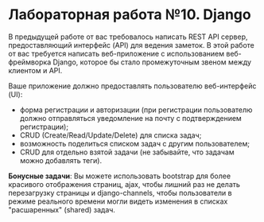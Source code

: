 # Лабораторная работа №10. Django

В предыдущей работе от вас требовалось написать REST API сервер, предоставляющий интерфейс (API) для ведения заметок. В этой работе от вас требуется написать веб-приложение с использованием веб-фреймворка Django, которое бы стало промежуточным звеном между клиентом и API.

Ваше приложение должно предоставлять пользователю веб-интерфейс (UI):
 - форма регистрации и авторизации (при регистрации пользователю должно отправляться уведомление на почту с подтверждением регистрации);
 - CRUD (Create/Read/Update/Delete) для списка задач;
 - возможность поделиться списком задач с другим пользователем;
 - CRUD для отдельно взятой задачи (не забывайте, что задачам можно добавлять теги).
 
**Бонусные задачи**: Вы можете использовать bootstrap для более красивого отображения страниц, ajax, чтобы лишний раз не делать перезагрузку страницы и django-channels, чтобы пользователи в режиме реального времени могли видеть изменения в списках "расшаренных" (shared) задач.